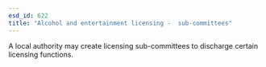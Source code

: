 ```yaml
---
esd_id: 622
title: "Alcohol and entertainment licensing -  sub-committees"
---
```


A local authority may create licensing sub-committees to discharge certain licensing functions.

